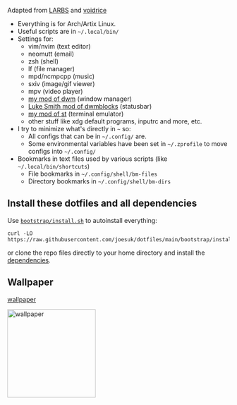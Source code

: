 Adapted from [LARBS](https://larbs.xyz) and [voidrice](https://github.com/LukeSmithxyz/voidrice)

- Everything is for Arch/Artix Linux.
- Useful scripts are in `~/.local/bin/`
- Settings for:
	- vim/nvim (text editor)
	- neomutt (email)
	- zsh (shell)
	- lf (file manager)
	- mpd/ncmpcpp (music)
	- sxiv (image/gif viewer)
	- mpv (video player)
	- [my mod of dwm](https://github.com/joesuk/dwm) (window manager)
	- [Luke Smith mod of dwmblocks](https://github.com/lukesmithxyz/dwmblocks) (statusbar)
	- [my mod of st](https://github.com/lukesmithxyz/st) (terminal emulator)
	- other stuff like xdg default programs, inputrc and more, etc.
- I try to minimize what's directly in `~` so:
	- All configs that can be in `~/.config/` are.
	- Some environmental variables have been set in `~/.zprofile` to move configs into `~/.config/`
- Bookmarks in text files used by various scripts (like `~/.local/bin/shortcuts`)
	- File bookmarks in `~/.config/shell/bm-files`
	- Directory bookmarks in `~/.config/shell/bm-dirs`

## Install these dotfiles and all dependencies

Use [`bootstrap/install.sh`](https://github.com/joesuk/dotfiles/blob/main/bootstrap/install.sh) to autoinstall everything:

```
curl -LO https://raw.githubusercontent.com/joesuk/dotfiles/main/bootstrap/install.sh
```
or clone the repo files directly to your home directory and install the
[dependencies](https://github.com/joesuk/dotfiles/blob/main/bootstrap/progs.csv).

## Wallpaper

[wallpaper](https://useum.org/artwork/The-Seine-Morning-Charles-Francois-Daubigny-1874)

<img src="https://useum.org/artwork/The-Seine-Morning-Charles-Francois-Daubigny-1874" alt="wallpaper" width="200"/>
